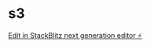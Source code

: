 # s3

[Edit in StackBlitz next generation editor ⚡️](https://stackblitz.com/~/github.com/Ananthrkulks/s3)